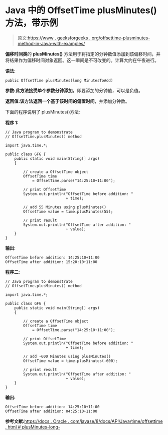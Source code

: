 # Java 中的 OffsetTime plusMinutes()方法，带示例

> 原文:[https://www . geeksforgeeks . org/offsettime-plusminutes-method-in-Java-with-examples/](https://www.geeksforgeeks.org/offsettime-plusminutes-method-in-java-with-examples/)

**偏移时间类**的 **plusMinutes()** 方法用于将指定的分钟数值添加到该偏移时间，并将结果作为偏移时间对象返回。这一瞬间是不可改变的。计算大约在午夜进行。

**语法:**

```
public OffsetTime plusMinutes(long MinutesToAdd)

```

**参数:**此方法接受单个参数**分钟添加**，即要添加的分钟值，可以是负值。

**返回值:**该方法返回一个基于该时间的**偏置时间**，并添加分钟数。

下面的程序说明了 plusMinutes()方法:

**程序 1:**

```
// Java program to demonstrate
// OffsetTime.plusMinutes() method

import java.time.*;

public class GFG {
    public static void main(String[] args)
    {

        // create a OffsetTime object
        OffsetTime time
            = OffsetTime.parse("14:25:10+11:00");

        // print OffsetTime
        System.out.println("OffsetTime before addition: "
                           + time);

        // add 55 Minutes using plusMinutes()
        OffsetTime value = time.plusMinutes(55);

        // print result
        System.out.println("OffsetTime after addition: "
                           + value);
    }
}
```

**输出:**

```
OffsetTime before addition: 14:25:10+11:00
OffsetTime after addition: 15:20:10+11:00

```

**程序二:**

```
// Java program to demonstrate
// OffsetTime.plusMinutes() method

import java.time.*;

public class GFG {
    public static void main(String[] args)
    {

        // create a OffsetTime object
        OffsetTime time
            = OffsetTime.parse("14:25:10+11:00");

        // print OffsetTime
        System.out.println("OffsetTime before addition: "
                           + time);

        // add -600 Minutes using plusMinutes()
        OffsetTime value = time.plusMinutes(-600);

        // print result
        System.out.println("OffsetTime after addition: "
                           + value);
    }
}
```

**输出:**

```
OffsetTime before addition: 14:25:10+11:00
OffsetTime after addition: 04:25:10+11:00

```

**参考文献:**[https://docs . Oracle . com/javase/8/docs/API/Java/time/offsettime . html # plusMinutes-long-](https://docs.oracle.com/javase/8/docs/api/java/time/OffsetTime.html#plusMinutes-long-)